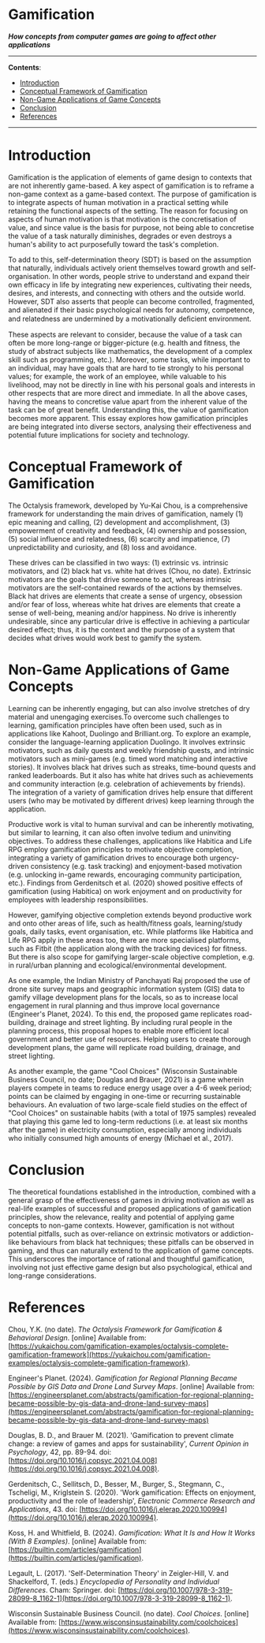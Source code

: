 <h1>Gamification</h1>

**_How concepts from computer games are going to affect other applications_**

---

**Contents**:

- [Introduction](#introduction)
- [Conceptual Framework of Gamification](#conceptual-framework-of-gamification)
- [Non-Game Applications of Game Concepts](#non-game-applications-of-game-concepts)
- [Conclusion](#conclusion)
- [References](#references)

---

# Introduction
Gamification is the application of elements of game design to contexts that are not inherently game-based. A key aspect of gamification is to reframe a non-game context as a game-based context. The purpose of gamification is to integrate aspects of human motivation in a practical setting while retaining the functional aspects of the setting. The reason for focusing on aspects of human motivation is that motivation is the concretisation of value, and since value is the basis for purpose, not being able to concretise the value of a task naturally diminishes, degrades or even destroys a human's ability to act purposefully toward the task's completion.

To add to this, self-determination theory (SDT) is based on the assumption that naturally, individuals actively orient themselves toward growth and self-organisation. In other words, people strive to understand and expand their own efficacy in life by integrating new experiences, cultivating their needs, desires, and interests, and connecting with others and the outside world. However, SDT also asserts that people can become controlled, fragmented, and alienated if their basic psychological needs for autonomy, competence, and relatedness are undermined by a motivationally deﬁcient environment.

These aspects are relevant to consider, because the value of a task can often be more long-range or bigger-picture (e.g. health and fitness, the study of abstract subjects like mathematics, the development of a complex skill such as programming, etc.). Moreover, some tasks, while important to an individual, may have goals that are hard to tie strongly to his personal values; for example, the work of an employee, while valuable to his livelihood, may not be directly in line with his personal goals and interests in other respects that are more direct and immediate. In all the above cases, having the means to concretise value apart from the inherent value of the task can be of great benefit. Understanding this, the value of gamification becomes more apparent. This essay explores how gamification principles are being integrated into diverse sectors, analysing their effectiveness and potential future implications for society and technology.

# Conceptual Framework of Gamification
The Octalysis framework, developed by Yu-Kai Chou, is a comprehensive framework for understanding the main drives of gamification, namely (1) epic meaning and calling, (2) development and accomplishment, (3) empowerment of creativity and feedback, (4) ownership and possession, (5) social influence and relatedness, (6) scarcity and impatience, (7) unpredictability and curiosity, and (8) loss and avoidance.

These drives can be classified in two ways: (1) extrinsic vs. intrinsic motivators, and (2) black hat vs. white hat drives (Chou, no date). Extrinsic motivators are the goals that drive someone to act, whereas intrinsic motivators are the self-contained rewards of the actions by themselves. Black hat drives are elements that create a sense of urgency, obsession and/or fear of loss, whereas white hat drives are elements that create a sense of well-being, meaning and/or happiness. No drive is inherently undesirable, since any particular drive is effective in achieving a particular desired effect; thus, it is the context and the purpose of a system that decides what drives would work best to gamify the system.

# Non-Game Applications of Game Concepts
Learning can be inherently engaging, but can also involve stretches of dry material and unengaging exercises.To overcome such challenges to learning, gamification principles have often been used, such as in applications like Kahoot, Duolingo and Brilliant.org. To explore an example, consider the language-learning application Duolingo. It involves extrinsic motivators, such as daily quests and weekly friendship quests, and intrinsic motivators such as mini-games (e.g. timed word matching and interactive stories). It involves black hat drives such as streaks, time-bound quests and ranked leaderboards. But it also has white hat drives such as achievements and community interaction (e.g. celebration of achievements by friends). The integration of a variety of gamification drives help ensure that different users (who may be motivated by different drives) keep learning through the application.

Productive work is vital to human survival and can be inherently motivating, but similar to learning, it can also often involve tedium and uninviting objectives. To address these challenges, applications like Habitica and Life RPG employ gamification principles to motivate objective completion, integrating a variety of gamification drives to encourage both urgency-driven consistency (e.g. task tracking) and enjoyment-based motivation (e.g. unlocking in-game rewards, encouraging community participation, etc.). Findings from Gerdenitsch et al. (2020) showed positive effects of gamification (using Habitica) on work enjoyment and on productivity for employees with leadership responsibilities.

However, gamifying objective completion extends beyond productive work and onto other areas of life, such as health/fitness goals, learning/study goals, daily tasks, event organisation, etc. While platforms like Habitica and Life RPG apply in these areas too, there are more specialised platforms, such as Fitbit (the application along with the tracking devices) for fitness. But there is also scope for gamifying larger-scale objective completion, e.g. in rural/urban planning and ecological/environmental development.

As one example, the Indian Ministry of Panchayati Raj proposed the use of drone site survey maps and geographic information system (GIS) data to gamify village development plans for the locals, so as to increase local engagement in rural planning and thus improve local governance (Engineer's Planet, 2024). To this end, the proposed game replicates road-building, drainage and street lighting. By including rural people in the planning process, this proposal hopes to enable more efficient local government and better use of resources. Helping users to create thorough development plans, the game will replicate road building, drainage, and street lighting.

As another example, the game "Cool Choices" (Wisconsin Sustainable Business Council, no date; Douglas and Brauer, 2021) is a game wherein players compete in teams to reduce energy usage over a 4-6 week period; points can be claimed by engaging in one-time or recurring sustainable behaviours. An evaluation of two large-scale field studies on the effect of "Cool Choices" on sustainable habits (with a total of 1975 samples) revealed that playing this game led to long-term reductions (i.e. at least six months after the game) in electricity consumption, especially among individuals who initially consumed high amounts of energy (Michael et al., 2017).


# Conclusion
The theoretical foundations established in the introduction, combined with a general grasp of the effectiveness of games in driving motivation as well as real-life examples of successful and proposed applications of gamification principles, show the relevance, reality and potential of applying game concepts to non-game contexts. However, gamification is not without potential pitfalls, such as over-reliance on extrinsic motivators or addiction-like behaviours from black hat techniques; these pitfalls can be observed in gaming, and thus can naturally extend to the application of game concepts. This underscores the importance of rational and thoughtful gamification, involving not just effective game design but also psychological, ethical and long-range considerations.

# References

Chou, Y.K. (no date). _The Octalysis Framework for Gamification & Behavioral Design_. \[online\] Available from: [https://yukaichou.com/gamification-examples/octalysis-complete-gamification-framework](https://yukaichou.com/gamification-examples/octalysis-complete-gamification-framework).

Engineer's Planet. (2024). _Gamification for Regional Planning Became Possible by GIS Data and Drone Land Survey Maps_. \[online\] Available from: [https://engineersplanet.com/abstracts/gamification-for-regional-planning-became-possible-by-gis-data-and-drone-land-survey-maps](https://engineersplanet.com/abstracts/gamification-for-regional-planning-became-possible-by-gis-data-and-drone-land-survey-maps)

Douglas, B. D., and Brauer M. (2021). 'Gamification to prevent climate change: a review of games and apps for sustainability', _Current Opinion in Psychology_, 42, pp. 89-94. doi: [https://doi.org/10.1016/j.copsyc.2021.04.008](https://doi.org/10.1016/j.copsyc.2021.04.008).

Gerdenitsch, C., Sellitsch, D., Besser, M., Burger, S., Stegmann, C., Tscheligi, M., Kriglstein S. (2020). 'Work gamification: Effects on enjoyment, productivity and the role of leadership', _Electronic Commerce Research and Applications_, 43. doi: [https://doi.org/10.1016/j.elerap.2020.100994](https://doi.org/10.1016/j.elerap.2020.100994).

Koss, H. and Whitfield, B. (2024). _Gamification: What It Is and How It Works (With 8 Examples)_. \[online\] Available from: [https://builtin.com/articles/gamification](https://builtin.com/articles/gamification).

Legault, L. (2017). 'Self-Determination Theory' in Zeigler-Hill, V. and Shackelford, T. (eds.) _Encyclopedia of Personality and Individual Differences_. Cham: Springer. doi: [https://doi.org/10.1007/978-3-319-28099-8_1162-1](https://doi.org/10.1007/978-3-319-28099-8_1162-1).

Wisconsin Sustainable Business Council. (no date). _Cool Choices_. \[online\] Available from: [https://www.wisconsinsustainability.com/coolchoices](https://www.wisconsinsustainability.com/coolchoices).